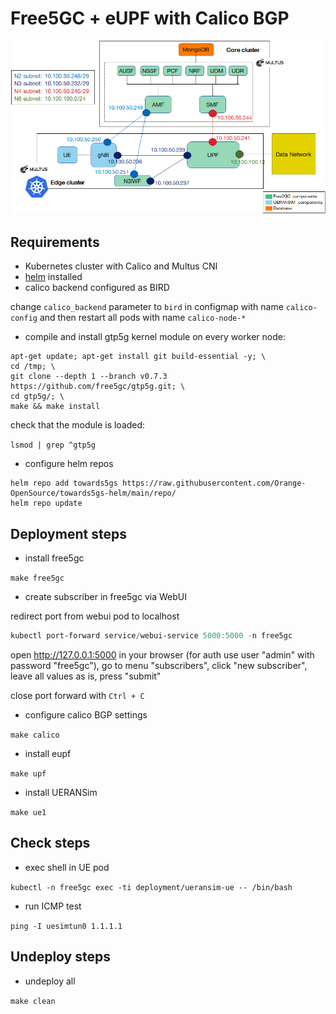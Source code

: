# Free5GC + eUPF with Calico BGP

![](./schema.png)

## Requirements

- Kubernetes cluster with Calico and Multus CNI
- [helm](https://helm.sh/docs/intro/install/) installed
- calico backend configured as BIRD

change `calico_backend` parameter to `bird` in configmap with name `calico-config` and then restart all pods with name `calico-node-*`

- compile and install gtp5g kernel module on every worker node:

```
apt-get update; apt-get install git build-essential -y; \
cd /tmp; \
git clone --depth 1 --branch v0.7.3 https://github.com/free5gc/gtp5g.git; \
cd gtp5g/; \
make && make install
```

check that the module is loaded:

`lsmod | grep ^gtp5g`

- configure helm repos

```
helm repo add towards5gs https://raw.githubusercontent.com/Orange-OpenSource/towards5gs-helm/main/repo/
helm repo update
```

## Deployment steps

* install free5gc

`make free5gc`

* create subscriber in free5gc via WebUI

 redirect port from webui pod to localhost

 ```powershell
 kubectl port-forward service/webui-service 5000:5000 -n free5gc
 ```

 open http://127.0.0.1:5000 in your browser (for auth use user "admin" with password "free5gc"), go to menu "subscribers", click "new subscriber", leave all values as is, press "submit"

 close port forward with `Ctrl + C`

* configure calico BGP settings

`make calico`

* install eupf

`make upf`

* install UERANSim

`make ue1`

## Check steps

* exec shell in UE pod

`kubectl -n free5gc exec -ti deployment/ueransim-ue -- /bin/bash`

* run ICMP test

`ping -I uesimtun0 1.1.1.1`

## Undeploy steps

* undeploy all

`make clean`
